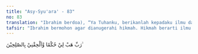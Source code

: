 ```yaml
---
title: "Asy-Syu'ara' - 83"
no: 83
translation: "Ibrahim berdoa), “Ya Tuhanku, berikanlah kepadaku ilmu dan masukkanlah aku ke dalam golongan orang-orang yang saleh,"
tafsir: "Ibrahim bermohon agar dianugerahi hikmah. Hikmah berarti ilmu pengetahuan yang diamalkan dengan baik. Dalam hubungannya dengan kepribadian orang yang saleh, hikmah diartikan sebagai petunjuk Tuhan dalam beramal, dengan taufik Allah ia terlepas dari segala perbuatan dosa besar maupun dosa kecil. Sementara itu ahli tafsir yang lain ada yang mengartikan hikmah dengan perlakuan yang adil terhadap sesama manusia dalam memutuskan suatu perkara. Dalam kaitannya dengan doa Ibrahim ini, hikmah ditafsirkan sebagai pengetahuan tentang sifat-sifat ketuhanan dan ilmu pengetahuan tentang kebenaran yang akan diamalkan dalam kehidupan sehari-hari. Selain itu, beliau berdoa pula agar dimasukkan ke dalam lingkungan orang-orang yang baik-baik, dan pada golongan yang senantiasa bertawakal kepada-Nya. Permohonan tersebut dikabulkan oleh Allah, sebagaimana disebutkan dalam ayat lain:\n\nDan sesungguhnya di akhirat dia termasuk orang-orang saleh. (al-Baqarah/2: 130)\n\nDiriwayatkan dalam sebuah hadis, Rasulullah berdoa seperti doa Nabi Ibrahim, yakni:\n\n\"Ya Allah, matikanlah kami dalam keadaan muslim, hidupkanlah kami dalam keadaan muslim, dan masukkanlah kami ke dalam golongan orang-orang saleh, bukan golongan orang-orang yang hina dan tertimpa musibah (fitrah).\" (Riwayat Ahmad dari Rifa'ah bin Rafi')"
---
```


رَبِّ هَبْ لِيْ حُكْمًا وَّاَلْحِقْنِيْ بِالصّٰلِحِيْنَ ۙ

